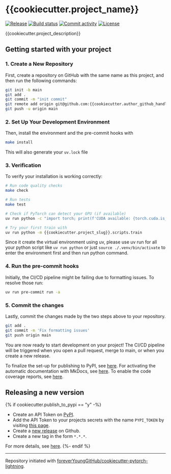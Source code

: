 # {{cookiecutter.project_name}}

[![Release](https://img.shields.io/github/v/release/{{cookiecutter.author_github_handle}}/{{cookiecutter.project_name}})](https://img.shields.io/github/v/release/{{cookiecutter.author_github_handle}}/{{cookiecutter.project_name}})
[![Build status](https://img.shields.io/github/actions/workflow/status/{{cookiecutter.author_github_handle}}/{{cookiecutter.project_name}}/main.yml?branch=main)](https://github.com/{{cookiecutter.author_github_handle}}/{{cookiecutter.project_name}}/actions/workflows/main.yml?query=branch%3Amain)
[![Commit activity](https://img.shields.io/github/commit-activity/m/{{cookiecutter.author_github_handle}}/{{cookiecutter.project_name}})](https://img.shields.io/github/commit-activity/m/{{cookiecutter.author_github_handle}}/{{cookiecutter.project_name}})
[![License](https://img.shields.io/github/license/{{cookiecutter.author_github_handle}}/{{cookiecutter.project_name}})](https://img.shields.io/github/license/{{cookiecutter.author_github_handle}}/{{cookiecutter.project_name}})

{{cookiecutter.project_description}}

## Getting started with your project

### 1. Create a New Repository

First, create a repository on GitHub with the same name as this project, and then run the following commands:

```bash
git init -b main
git add .
git commit -m "init commit"
git remote add origin git@github.com:{{cookiecutter.author_github_handle}}/{{cookiecutter.project_name}}.git
git push -u origin main
```

### 2. Set Up Your Development Environment

Then, install the environment and the pre-commit hooks with

```bash
make install
```

This will also generate your `uv.lock` file

### 3. Verification

To verify your installation is working correctly:

```bash
# Run code quality checks
make check

# Run tests
make test

# Check if PyTorch can detect your GPU (if available)
uv run python -c "import torch; print(f'CUDA available: {torch.cuda.is_available()}')"

# Try your first train with
uv run python -m {{cookiecutter.project_slug}}.scripts.train
```

Since it create the virtual environment using uv, please use uv run for all your python script like `uv run python` or just `source ./.venv/bin/activate` to enter the environment first and then run python command.

### 4. Run the pre-commit hooks

Initially, the CI/CD pipeline might be failing due to formatting issues. To resolve those run:

```bash
uv run pre-commit run -a
```

### 5. Commit the changes

Lastly, commit the changes made by the two steps above to your repository.

```bash
git add .
git commit -m 'Fix formatting issues'
git push origin main
```

You are now ready to start development on your project!
The CI/CD pipeline will be triggered when you open a pull request, merge to main, or when you create a new release.

To finalize the set-up for publishing to PyPI, see [here](https://foreveryounggithub.github.io/cookiecutter-pytorch-lightning/features/publishing/#set-up-for-pypi).
For activating the automatic documentation with MkDocs, see [here](https://foreveryounggithub.github.io/cookiecutter-pytorch-lightning/features/mkdocs/#enabling-the-documentation-on-github).
To enable the code coverage reports, see [here](https://foreveryounggithub.github.io/cookiecutter-pytorch-lightning/features/codecov/).

## Releasing a new version

{% if cookiecutter.publish_to_pypi == "y" -%}

- Create an API Token on [PyPI](https://pypi.org/).
- Add the API Token to your projects secrets with the name `PYPI_TOKEN` by visiting [this page](https://github.com/{{cookiecutter.author_github_handle}}/{{cookiecutter.project_name}}/settings/secrets/actions/new).
- Create a [new release](https://github.com/{{cookiecutter.author_github_handle}}/{{cookiecutter.project_name}}/releases/new) on Github.
- Create a new tag in the form `*.*.*`.

For more details, see [here](https://foreveryounggithub.github.io/cookiecutter-pytorch-lightning/features/cicd/#how-to-trigger-a-release).
{%- endif %}

---

Repository initiated with [foreverYoungGitHub/cookiecutter-pytorch-lightning](https://github.com/foreverYoungGitHub/cookiecutter-pytorch-lightning).
